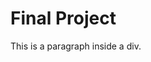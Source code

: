 
<!DOCTYPE html>
<html>
<head>
<meta charset="UTF-8">

<h1>Final Project</h1>

</head>

<body>
<div id="myDiv">
<p>
   This is a paragraph inside a div.
</p>

</div>
</body>

</html>
